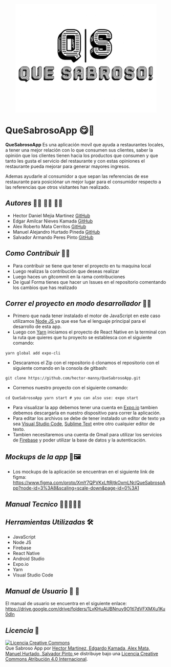 <p align="center">
<img align="center" src="https://github.com/hector-manny/QueSabrosoApp/blob/master/assets/img/Logo-Definitivo.png?raw=true" />
</p>

# QueSabrosoApp 😋🍴

**QueSabrosoApp** Es una aplicación movíl que ayuda a restaurantes locales, a tener una mejor relación con lo que consumen sus clientes, saber la opinión que los clientes tienen 
hacia los productos que consumen y que tanto les gusta el servicio del restaurante y con estas opiniones el restaurante pueda mejorar para generar mayores ingresos.

Ademas ayudarle al consumidor a que sepan las referencias de ese restaurante para posiciónar un mejor lugar para el consumidor respecto a las referencias que otros visitantes han realizado.

## *Autores* 👨‍💻 👨‍💻 👨‍💻

* Hector Daniel Mejia Martinez <a href="https://github.com/hector-manny">GitHub</a>
* Edgar Amilcar Nieves Kamada  <a href="https://github.com/enk19">GitHub</a>
* Alex Roberto Mata Cerritos  <a href="https://github.com/AlexMta7">GitHub</a>
* Manuel Alejandro Hurtado Pineda <a href="https://github.com/Manu2411">GitHub</a>
* Salvador Armando Peres Pinto <a href="https://github.com/SalvadorPerz">GitHub</a>


## *Como Contribuir* 🚀🔧

* Para contribuir se tiene que tener el proyecto en tu maquina local
* Luego realizas la contribución que deseas realizar 
* Luego haces un gitcommit en la rama contribuciones
* De igual Forma tienes que hacer un Issues en el repositorio comentando los cambios que has realizado

## *Correr el proyecto en modo desarrollador* 👨‍💻
* Primero que nada tener instalado el motor de JavaScript en este caso utilizamos <a href="https://nodejs.org/en/">Node JS </a> ya que ese fue el lenguaje principal para el desarrollo de esta app.
* Luego con <a href="https://yarnpkg.com/">Yarn</a> iniciamos el proyecto de <a herf="https://reactnative.dev/">React Native</a> en la terminal con la ruta que quieres que tu proyecto se establesca con el siguiente comando:

```yarn global add expo-cli```
 
 * Descaramos el Zip con el repositorio ó clonamos el repositorio con el siguiente comando en la consola de gitbash:
 
 ```
 git clone https://github.com/hector-manny/QueSabrosoApp.git
 ```
 
 * Corremos nuestro proyecto con el siguiente comando:
 
 ```cd QueSabrosoApp yarn start # you can also use: expo start ```
 
 * Para visualizar la app debemos tener una cuenta en <a href="https://expo.io/">Expo.io</a> tambien debemos descargarla en nuestro dispositivo para correr la aplicación.
 * Para editar los archivos se debe de tener instalado un editor de texto ya sea <a href="https://code.visualstudio.com/">Visual Studio Code</a>,                                   <a href="https://www.sublimetext.com/">Sublime Text</a> entre otro cualquier editor de texto.
 * Tambien necesitaremos una cuenta de Gmail para utilizar los servicios de <a href="https://firebase.google.com/">Firebase</a> y poder utilizar la base de datos y la autenticación.

## *Mockups de la app* 🎨🖼️

* Los mockups de la aplicación se encuentran en el siguiente link de figma: https://www.figma.com/proto/XmY7QPVKxLftRjtkOxmLNr/QueSabrosoApp?node-id=3%3A8&scaling=scale-down&page-id=0%3A1

## *Manual Tecnico* 📖👨‍💻👩‍💻


## *Herramientas Utilizadas* 🛠️

* JavaScript
* Node JS
* Firebase
* React Native
* Android Studio
* Expo.io
* Yarn
* Visual Studio Code


## *Manual de Usuario* 📖 🧑

El manual de usuario se encuentra en el siguiente enlace:  https://drive.google.com/drive/folders/1LvKHuAUBNnuy9O1tl7dVFXMXu1Ku0dln

## *Licencia* 📜

<a rel="license" href="http://creativecommons.org/licenses/by/4.0/"><img alt="Licencia Creative Commons" style="border-width:0" src="https://i.creativecommons.org/l/by/4.0/88x31.png" /></a><br /><span xmlns:dct="http://purl.org/dc/terms/" property="dct:title">Que Sabroso App</span> por <a xmlns:cc="http://creativecommons.org/ns#" href="https://github.com/hector-manny/QueSabrosoApp" property="cc:attributionName" rel="cc:attributionURL">Hector Martinez, Edgardo Kamada, Alex Mata, Manuel Hurtado, Salvador Pinto </a> se distribuye bajo una <a rel="license" href="http://creativecommons.org/licenses/by/4.0/">Licencia Creative Commons Atribución 4.0 Internacional</a>.
